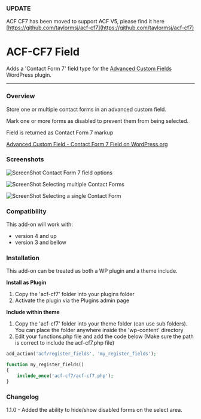 ### UPDATE

ACF CF7 has been moved to support ACF V5, please find it here [https://github.com/taylormsj/acf-cf7](https://github.com/taylormsj/acf-cf7)


# ACF-CF7 Field

Adds a 'Contact Form 7' field type for the [Advanced Custom Fields](http://wordpress.org/extend/plugins/advanced-custom-fields/) WordPress plugin.

-----------------------

### Overview

Store one or multiple contact forms in an advanced custom field.

Mark one or more forms as disabled to prevent them from being selected.

Field is returned as Contact Form 7 markup

[Advanced Custom Field - Contact Form 7 Field on WordPress.org](http://wordpress.org/plugins/advanced-custom-fields-contact-form-7-field/)

### Screenshots

![ScreenShot](https://raw.github.com/taylormsj/acf-cf7-field/master/screenshot-1.jpg)
Contact Form 7 field options

![ScreenShot](https://raw.github.com/taylormsj/acf-cf7-field/master/screenshot-2.jpg)
Selecting multiple Contact Forms

![ScreenShot](https://raw.github.com/taylormsj/acf-cf7-field/master/screenshot-3.jpg)
Selecting a single Contact Form

### Compatibility

This add-on will work with:

* version 4 and up
* version 3 and bellow


### Installation

This add-on can be treated as both a WP plugin and a theme include.

**Install as Plugin**

1. Copy the 'acf-cf7' folder into your plugins folder
2. Activate the plugin via the Plugins admin page

**Include within theme**

1.	Copy the 'acf-cf7' folder into your theme folder (can use sub folders). You can place the folder anywhere inside the 'wp-content' directory
2.	Edit your functions.php file and add the code below (Make sure the path is correct to include the acf-cf7.php file)

```php
add_action('acf/register_fields', 'my_register_fields');

function my_register_fields()
{
	include_once('acf-cf7/acf-cf7.php');
}
```

### Changelog

1.1.0 - Added the ability to hide/show disabled forms on the select area.